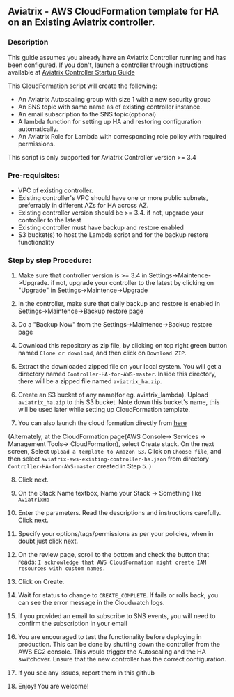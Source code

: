 ## Aviatrix - AWS CloudFormation template for HA on an Existing Aviatrix controller.

### Description
This guide assumes you already have an Aviatrix Controller running and has been configured. If you don't, launch a controller through instructions available at [Aviatrix Controller Startup Guide](https://docs.aviatrix.com/StartUpGuides/aviatrix-cloud-controller-startup-guide.html)

This CloudFormation script will create the following:

* An Aviatrix Autoscaling group with size 1 with a new security group
* An SNS topic with same name as of existing controller instance.
* An email subscription to the SNS topic(optional)
* A lambda function for setting up HA and restoring configuration automatically.
* An Aviatrix Role for Lambda with corresponding role policy with required permissions.

This script is only supported for Aviatrix Controller version >= 3.4
### Pre-requisites:

* VPC of existing controller.
* Existing controller's VPC should have one or more public subnets, preferrably in different AZs for HA across AZ. 
* Existing controller version should be >= 3.4. if not, upgrade your controller to the latest
* Existing controller must have backup and restore enabled
* S3 bucket(s) to host the Lambda script and for the backup restore functionality

### Step by step Procedure:

1. Make sure that controller version is >= 3.4 in Settings->Maintence->Upgrade. if not, upgrade your controller to the latest by clicking on "Upgrade" in Settings->Maintence->Upgrade

2. In the controller, make sure that daily backup and restore is enabled in Settings->Maintence->Backup restore page

3. Do a "Backup Now" from  the Settings->Maintence->Backup restore page

4. Download this repository as zip file, by clicking on top right green button named `Clone or download`, and then click on `Download ZIP`.

5. Extract the downloaded zipped file on your local system. You will get a directory named `Controller-HA-for-AWS-master`. Inside this directory, there will be a zipped file named `aviatrix_ha.zip`.

6. Create an S3 bucket of any name(for eg. aviatrix_lambda). Upload `aviatrix_ha.zip` to this S3 bucket. Note down this bucket's name, this will be used later while setting up CloudFormation template.

7. You can also launch the cloud formation directly from [here](https://console.aws.amazon.com/cloudformation/home#/stacks/new?stackName=AviatrixController&templateURL=https://s3-us-west-2.amazonaws.com/aviatrix-cloudformation-templates/aviatrix-aws-existing-controller-ha.json) 

(Alternately, at the CloudFormation page(AWS Console-> Services -> Management Tools-> CloudFormation), select Create stack. On the next screen, Select `Upload a template to Amazon S3`. Click on `Choose file`, and then select `aviatrix-aws-existing-controller-ha.json` from directory `Controller-HA-for-AWS-master` created in Step 5. )

8. Click next.

9. On the Stack Name textbox, Name your Stack -> Something like `AviatrixHa`

10. Enter the parameters. Read the descriptions and instructions carefully. Click next.

11. Specify your options/tags/permissions as per your policies, when in doubt just click next.

12. On the review page, scroll to the bottom and check the button that reads:
`I acknowledge that AWS CloudFormation might create IAM resources with custom names.`

13. Click on Create.

14. Wait for status to change to `CREATE_COMPLETE`. If fails or rolls back, you can see the error message in the Cloudwatch logs.

15. If you provided an email to subscribe to SNS events, you will need to confirm the subscription in your email

16. You are encouraged to test the functionality before deploying in production. This can be done by shutting down the controller from the AWS EC2 console. This would trigger the Autoscaling and the HA switchover. Ensure that the new controller has the correct configuration.

17. If you see any issues, report them in this github

18. Enjoy! You are welcome!
